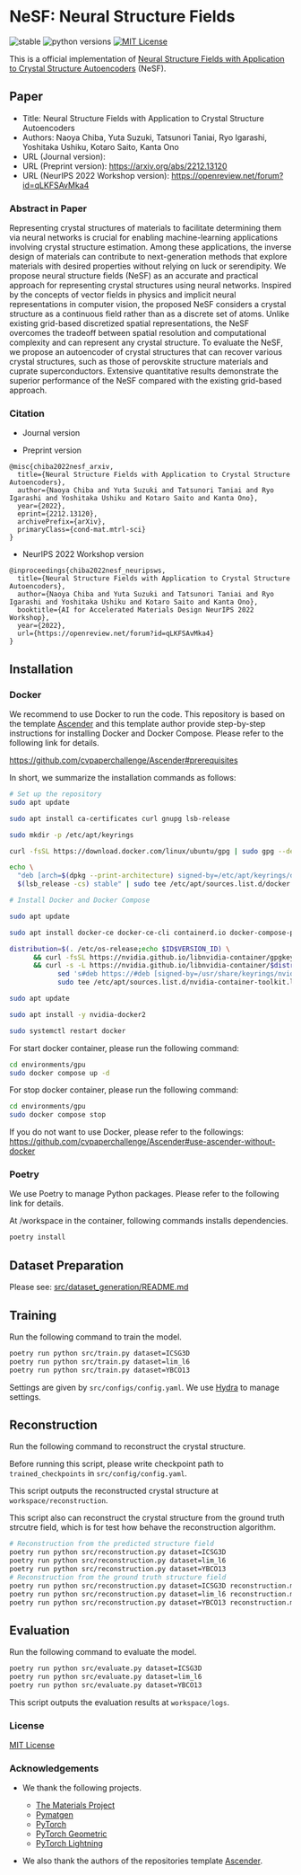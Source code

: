 # NeSF: Neural Structure Fields

![stable](https://img.shields.io/badge/stable-v1.0.0-blue)
![python versions](https://img.shields.io/badge/python-3.10-blue)
[![MIT License](https://img.shields.io/github/license/cvpaperchallenge/Ascender?color=green)](LICENSE)

This is a official implementation of [Neural Structure Fields with Application to Crystal Structure Autoencoders](https://arxiv.org/abs/2212.13120) (NeSF).

## Paper

- Title: Neural Structure Fields with Application to Crystal Structure Autoencoders
- Authors: Naoya Chiba, Yuta Suzuki, Tatsunori Taniai, Ryo Igarashi, Yoshitaka Ushiku, Kotaro Saito, Kanta Ono
- URL (Journal version):
- URL (Preprint version): https://arxiv.org/abs/2212.13120
- URL (NeurIPS 2022 Workshop version): https://openreview.net/forum?id=qLKFSAvMka4

### Abstract in Paper

Representing crystal structures of materials to facilitate determining them via neural networks is crucial for enabling machine-learning applications involving crystal structure estimation. Among these applications, the inverse design of materials can contribute to next-generation methods that explore materials with desired properties without relying on luck or serendipity. We propose neural structure fields (NeSF) as an accurate and practical approach for representing crystal structures using neural networks. Inspired by the concepts of vector fields in physics and implicit neural representations in computer vision, the proposed NeSF considers a crystal structure as a continuous field rather than as a discrete set of atoms. Unlike existing grid-based discretized spatial representations, the NeSF overcomes the tradeoff between spatial resolution and computational complexity and can represent any crystal structure. To evaluate the NeSF, we propose an autoencoder of crystal structures that can recover various crystal structures, such as those of perovskite structure materials and cuprate superconductors. Extensive quantitative results demonstrate the superior performance of the NeSF compared with the existing grid-based approach.

### Citation

- Journal version

- Preprint version

```
@misc{chiba2022nesf_arxiv,
  title={Neural Structure Fields with Application to Crystal Structure Autoencoders},
  author={Naoya Chiba and Yuta Suzuki and Tatsunori Taniai and Ryo Igarashi and Yoshitaka Ushiku and Kotaro Saito and Kanta Ono},
  year={2022},
  eprint={2212.13120},
  archivePrefix={arXiv},
  primaryClass={cond-mat.mtrl-sci}
}
```

- NeurIPS 2022 Workshop version

```
@inproceedings{chiba2022nesf_neuripsws,
  title={Neural Structure Fields with Application to Crystal Structure Autoencoders},
  author={Naoya Chiba and Yuta Suzuki and Tatsunori Taniai and Ryo Igarashi and Yoshitaka Ushiku and Kotaro Saito and Kanta Ono},
  booktitle={AI for Accelerated Materials Design NeurIPS 2022 Workshop},
  year={2022},
  url={https://openreview.net/forum?id=qLKFSAvMka4}
}
```

## Installation

### Docker

We recommend to use Docker to run the code. This repository is based on the template [Ascender](https://github.com/cvpaperchallenge/Ascender) and this template author provide step-by-step instructions for installing Docker and Docker Compose. Please refer to the following link for details.

https://github.com/cvpaperchallenge/Ascender#prerequisites

In short, we summarize the installation commands as follows:

```bash
# Set up the repository
sudo apt update

sudo apt install ca-certificates curl gnupg lsb-release

sudo mkdir -p /etc/apt/keyrings

curl -fsSL https://download.docker.com/linux/ubuntu/gpg | sudo gpg --dearmor -o /etc/apt/keyrings/docker.gpg

echo \
  "deb [arch=$(dpkg --print-architecture) signed-by=/etc/apt/keyrings/docker.gpg] https://download.docker.com/linux/ubuntu \
  $(lsb_release -cs) stable" | sudo tee /etc/apt/sources.list.d/docker.list > /dev/null

# Install Docker and Docker Compose

sudo apt update

sudo apt install docker-ce docker-ce-cli containerd.io docker-compose-plugin

distribution=$(. /etc/os-release;echo $ID$VERSION_ID) \
      && curl -fsSL https://nvidia.github.io/libnvidia-container/gpgkey | sudo gpg --dearmor -o /usr/share/keyrings/nvidia-container-toolkit-keyring.gpg \
      && curl -s -L https://nvidia.github.io/libnvidia-container/$distribution/libnvidia-container.list | \
            sed 's#deb https://#deb [signed-by=/usr/share/keyrings/nvidia-container-toolkit-keyring.gpg] https://#g' | \
            sudo tee /etc/apt/sources.list.d/nvidia-container-toolkit.list

sudo apt update

sudo apt install -y nvidia-docker2

sudo systemctl restart docker
```

For start docker container, please run the following command:

```bash
cd environments/gpu
sudo docker compose up -d
```

For stop docker container, please run the following command:

```bash
cd environments/gpu
sudo docker compose stop
```

If you do not want to use Docker, please refer to the followings: https://github.com/cvpaperchallenge/Ascender#use-ascender-without-docker

### Poetry

We use Poetry to manage Python packages. Please refer to the following link for details.

At /workspace in the container, following commands installs dependencies.

```bash
poetry install
```

## Dataset Preparation

Please see: [src/dataset_generation/README.md](src/dataset_generation/README.md)

## Training

Run the following command to train the model.

```bash
poetry run python src/train.py dataset=ICSG3D
poetry run python src/train.py dataset=lim_l6
poetry run python src/train.py dataset=YBCO13
```

Settings are given by `src/configs/config.yaml`. We use [Hydra](https://hydra.cc/) to manage settings.

## Reconstruction

Run the following command to reconstruct the crystal structure.

Before running this script, please write checkpoint path to `trained_checkpoints` in `src/config/config.yaml`.

This script outputs the reconstructed crystal structure at `workspace/reconstruction`.

This script also can reconstruct the crystal structure from the ground truth strcutre field, which is for test how behave the reconstruction algorithm.

```bash
# Reconstruction from the predicted structure field
poetry run python src/reconstruction.py dataset=ICSG3D
poetry run python src/reconstruction.py dataset=lim_l6
poetry run python src/reconstruction.py dataset=YBCO13
# Reconstruction from the ground truth structure field
poetry run python src/reconstruction.py dataset=ICSG3D reconstruction.mode=ground_truth
poetry run python src/reconstruction.py dataset=lim_l6 reconstruction.mode=ground_truth
poetry run python src/reconstruction.py dataset=YBCO13 reconstruction.mode=ground_truth
```

## Evaluation

Run the following command to evaluate the model.

```bash
poetry run python src/evaluate.py dataset=ICSG3D
poetry run python src/evaluate.py dataset=lim_l6
poetry run python src/evaluate.py dataset=YBCO13
```

This script outputs the evaluation results at `workspace/logs`.

### License

[MIT License](LICENSE.md)

### Acknowledgements

- We thank the following projects.

  - [The Materials Project](https://next-gen.materialsproject.org/)
  - [Pymatgen](https://pymatgen.org/)
  - [PyTorch](https://pytorch.org/)
  - [PyTorch Geometric](https://pyg.org/)
  - [PyTorch Lightning](https://lightning.ai/)

- We also thank the authors of the repositories template [Ascender](https://github.com/cvpaperchallenge/Ascender).
